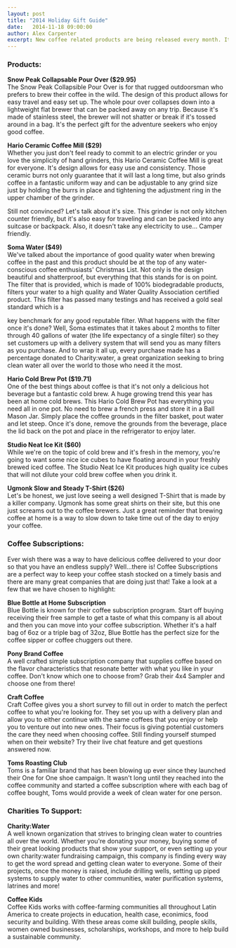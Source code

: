 ```yaml
---
layout: post
title: "2014 Holiday Gift Guide"
date:   2014-11-18 09:00:00
author: Alex Carpenter
excerpt: New coffee related products are being released every month. It is hard to sift through all the information to find what equiptment best suits your needs. Here is a list of some of our favorite products worth checking out this holiday season.
---
```


### Products:

**Snow Peak Collapsable Pour Over ($29.95)**<br>
The Snow Peak Collapsible Pour Over is for that rugged outdoorsman who prefers to brew their coffee in the wild. The design of this product allows for easy travel and easy set up. The whole pour over collapses down into a lightweight flat brewer that can be packed away on any trip. Because it's made of stainless steel, the brewer will not shatter or break if it's tossed around in a bag. It's the perfect gift for the adventure seekers who enjoy good coffee.

**Hario Ceramic Coffee Mill ($29)**<br>
Whether you just don't feel ready to commit to an electric grinder or you love the simplicity of hand grinders, this Hario Ceramic Coffee Mill is great for everyone. It's design allows for easy use and consistency. Those ceramic burrs not only guarantee that it will last a long time, but also grinds coffee in a fantastic uniform way and can be adjustable to any grind size just by holding the burrs in place and tightening the adjustment ring in the upper chamber of the grinder.

Still not convinced? Let's talk about it's size. This grinder is not only kitchen counter friendly, but it's also easy for traveling and can be packed into any suitcase or backpack. Also, it doesn't take any electricity to use… Camper friendly.

**Soma Water ($49)**<br>
We've talked about the importance of good quality water when brewing coffee in the past and this product should be at the top of any water-conscious coffee enthusiasts' Christmas List. Not only is the design beautiful and shatterproof, but everything that this stands for is on point. The filter that is provided, which is made of 100% biodegradable products, filters your water to a high quality and Water Quality Association certified product. This filter has passed many testings and has received a gold seal standard which is a

key benchmark for any good reputable filter. What happens with the filter once it's done? Well, Soma estimates that it takes about 2 months to filter through 40 gallons of water (the life expectancy of a single filter) so they set customers up with a delivery system that will send you as many filters as you purchase. And to wrap it all up, every purchase made has a percentage donated to Charity:water, a great organization seeking to bring clean water all over the world to those who need it the most.

**Hario Cold Brew Pot ($19.71)**<br>
One of the best things about coffee is that it's not only a delicious hot beverage but a fantastic cold brew. A huge growing trend this year has been at home cold brews. This Hario Cold Brew Pot has everything you need all in one pot. No need to brew a french press and store it in a Ball Mason Jar. Simply place the coffee grounds in the filter basket, pout water and let steep. Once it's done, remove the grounds from the beverage, place the lid back on the pot and place in the refrigerator to enjoy later.

**Studio Neat Ice Kit ($60)**<br>
While we're on the topic of cold brew and it's fresh in the memory, you're going to want some nice ice cubes to have floating around in your freshly brewed iced coffee. The Studio Neat Ice Kit produces high quality ice cubes that will not dilute your cold brew coffee when you drink it.

**Ugmonk Slow and Steady T-Shirt ($26)**<br>
Let's be honest, we just love seeing a well designed T-Shirt that is made by a killer company. Ugmonk has some great shirts on their site, but this one just screams out to the coffee brewers. Just a great reminder that brewing coffee at home is a way to slow down to take time out of the day to enjoy your coffee.

### Coffee Subscriptions:

Ever wish there was a way to have delicious coffee delivered to your door so that you have an endless supply? Well…there is! Coffee Subscriptions are a perfect way to keep your coffee stash stocked on a timely basis and there are many great companies that are doing just that! Take a look at a few that we have chosen to highlight:

**Blue Bottle at Home Subscription**<br>
Blue Bottle is known for their coffee subscription program. Start off buying receiving their free sample to get a taste of what this company is all about and then you can move into your coffee subscription. Whether it's a half bag of 6oz or a triple bag of 32oz, Blue Bottle has the perfect size for the coffee sipper or coffee chuggers out there.

**Pony Brand Coffee**<br>
A well crafted simple subscription company that supplies coffee based on the flavor characteristics that resonate better with what you like in your coffee. Don't know which one to choose from? Grab their 4x4 Sampler and choose one from there!

**Craft Coffee**<br>
Craft Coffee gives you a short survey to fill out in order to match the perfect coffee to what you're looking for. They set you up with a delivery plan and allow you to either continue with the same coffees that you enjoy or help you to venture out into new ones. Their focus is giving potential customers the care they need when choosing coffee. Still finding yourself stumped when on their website? Try their live chat feature and get questions answered now.

**Toms Roasting Club**<br>
Toms is a familiar brand that has been blowing up ever since they launched their One for One shoe campaign. It wasn't long until they reached into the coffee community and started a coffee subscription where with each bag of coffee bought, Toms would provide a week of clean water for one person.

### Charities To Support:

**Charity:Water**<br>
A well known organization that strives to bringing clean water to countries all over the world. Whether you're donating your money, buying some of their great looking products that show your support, or even setting up your own charity:water fundraising campaign, this company is finding every way to get the word spread and getting clean water to everyone. Some of their projects, once the money is raised, include drilling wells, setting up piped systems to supply water to other communities, water purification systems, latrines and more!

**Coffee Kids**<br>
Coffee Kids works with coffee-farming communities all throughout Latin America to create projects in education, health case, econimics, food security and building. With these areas come skill building, people skills, women owned businesses, scholarships, workshops, and more to help build a sustainable community.